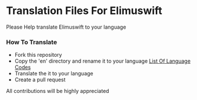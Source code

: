 # Translation Files For Elimuswift

Please Help translate Elimuswift to your language

### How To Translate

- Fork this repository 
- Copy the 'en' directory and rename it to your language [List Of Language Codes](https://github.com/caouecs/Laravel-lang/tree/master/src)
- Translate the it to your language
- Create a pull request

All contributions will be highly appreciated 